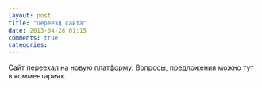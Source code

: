 ```yaml
---
layout: post
title: "Переезд сайта"
date: 2013-04-28 01:15
comments: true
categories: 
---
```


Сайт переехал на новую платформу. Вопросы, предложения можно тут в комментариях.

<!-- 18139636.883344074.1367097431.2306994b1c77377645403f5e999b9cf3 -->

